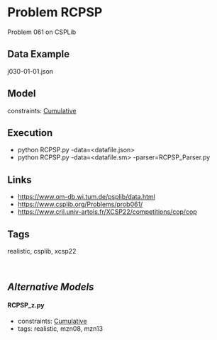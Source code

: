# Problem RCPSP

Problem 061 on CSPLib

## Data Example
  j030-01-01.json

## Model
  constraints: [Cumulative](http://pycsp.org/documentation/constraints/Cumulative)

## Execution
  - python RCPSP.py -data=<datafile.json>
  - python RCPSP.py -data=<datafile.sm> -parser=RCPSP_Parser.py

## Links
  - https://www.om-db.wi.tum.de/psplib/data.html
  - https://www.csplib.org/Problems/prob061/
  - https://www.cril.univ-artois.fr/XCSP22/competitions/cop/cop

## Tags
  realistic, csplib, xcsp22

<br />

## _Alternative Models_

#### RCPSP_z.py
 - constraints: [Cumulative](http://pycsp.org/documentation/constraints/Cumulative)
 - tags: realistic, mzn08, mzn13
